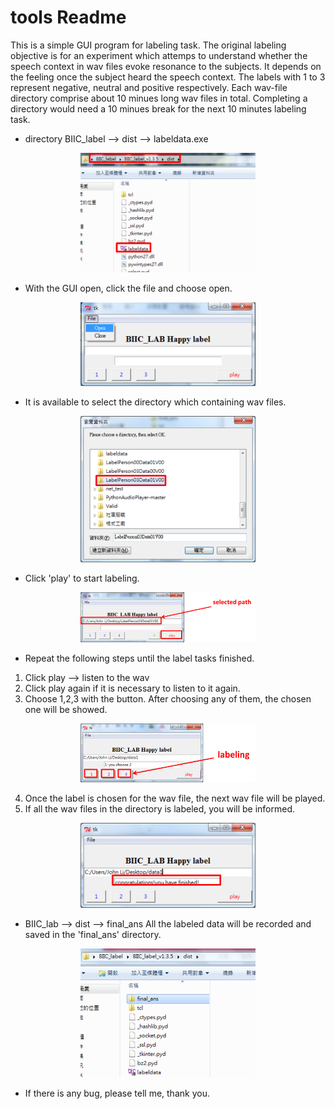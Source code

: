 # tools Readme
This is a simple GUI program for labeling task. 
The original labeling objective is for an experiment which attemps to understand whether the speech context in wav files evoke resonance to the subjects.
It depends on the feeling once the subject heard the speech context.
The labels with 1 to 3 represent negative, neutral and positive respectively.
Each wav-file directory comprise about 10 minues long wav files in total.
Completing a directory would need a 10 minues break for the next 10 minutes labeling task.


* directory BIIC_label --> dist --> labeldata.exe
<div style="text-align:center"><img src ="./photos/step1.png" width=280/></div>

* With the GUI open, click the file and choose open.
<div style="text-align:center"><img src ="./photos/step2.png" width=280/></div>

* It is available to select the directory which containing wav files.
<div style="text-align:center"><img src ="./photos/step3.png" width=280/></div>

* Click 'play' to start labeling.
<div style="text-align:center"><img src ="./photos/step4.png" width=280/></div>

* Repeat the following steps until the label tasks finished.
1. Click play --> listen to the wav  
2. Click play again if it is necessary to listen to it again.
3. Choose 1,2,3 with the button. After choosing any of them, the chosen one will be showed.
<div style="text-align:center"><img src ="./photos/step5.png" width=280/></div>

4. Once the label is chosen for the wav file, the next wav file will be played.
5. If all the wav files in the directory is labeled, you will be informed.
<div style="text-align:center"><img src ="./photos/step6.png" width=280/></div>

* BIIC_lab --> dist --> final_ans
All the labeled data will be recorded and saved in the 'final_ans' directory.
<div style="text-align:center"><img src ="./photos/step7.png" width=280/></div>

* If there is any bug, please tell me, thank you.
